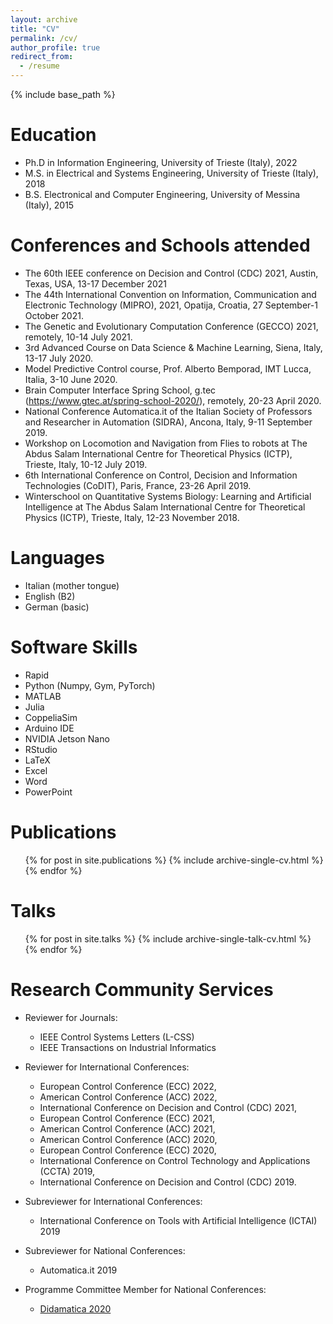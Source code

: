 ```yaml
---
layout: archive
title: "CV"
permalink: /cv/
author_profile: true
redirect_from:
  - /resume
---
```


{% include base_path %}

Education
======
* Ph.D in Information Engineering, University of Trieste (Italy), 2022
* M.S. in Electrical and Systems Engineering, University of Trieste (Italy), 2018
* B.S. Electronical and Computer Engineering, University of Messina (Italy), 2015

Conferences and Schools attended
======
* The 60th IEEE conference on Decision and Control (CDC) 2021, Austin, Texas, USA, 13-17 December 2021
* The 44th International Convention on Information, Communication and Electronic Technology (MIPRO), 2021, Opatija, Croatia, 27 September-1 October 2021.
* The Genetic and Evolutionary Computation Conference (GECCO) 2021, remotely, 10-14 July 2021.
* 3rd Advanced Course on Data Science & Machine Learning, Siena, Italy, 13-17 July 2020.
* Model Predictive Control course, Prof. Alberto Bemporad, IMT Lucca, Italia, 3-10 June 2020.
* Brain Computer Interface Spring School, g.tec (https://www.gtec.at/spring-school-2020/), remotely, 20-23 April 2020.
* National Conference Automatica.it of the Italian Society of Professors and Researcher in Automation (SIDRA), Ancona, Italy, 9-11 September 2019.
* Workshop on Locomotion and Navigation from Flies to robots at The Abdus Salam International Centre for Theoretical Physics (ICTP), Trieste, Italy, 10-12 July 2019.
* 6th International Conference on Control, Decision and Information Technologies (CoDIT), Paris, France, 23-26 April 2019.
* Winterschool on Quantitative Systems Biology: Learning and Artificial Intelligence at The Abdus Salam International Centre for Theoretical Physics (ICTP), Trieste, Italy, 12-23 November 2018.

Languages
======
* Italian (mother tongue)
* English (B2)
* German (basic)

Software Skills
======
* Rapid
* Python (Numpy, Gym, PyTorch)
* MATLAB
* Julia
* CoppeliaSim
* Arduino IDE
* NVIDIA Jetson Nano
* RStudio
* LaTeX
* Excel
* Word
* PowerPoint

Publications
======
  <ul>{% for post in site.publications %}
    {% include archive-single-cv.html %}
  {% endfor %}</ul>
  
Talks
======
  <ul>{% for post in site.talks %}
    {% include archive-single-talk-cv.html %}
  {% endfor %}</ul>
  
Research Community Services 
======
* Reviewer for Journals:
  * IEEE Control Systems Letters (L-CSS)
  * IEEE Transactions on Industrial Informatics
 
* Reviewer for International Conferences:
  * European Control Conference (ECC) 2022,
  * American Control Conference (ACC) 2022,
  * International Conference on Decision and Control (CDC) 2021,
  * European Control Conference (ECC) 2021,
  * American Control Conference (ACC) 2021,
  * American Control Conference (ACC) 2020,
  * European Control Conference (ECC) 2020,
  * International Conference on Control Technology and Applications (CCTA) 2019,
  * International Conference on Decision and Control (CDC) 2019.

* Subreviewer for International Conferences:
  * International Conference on Tools with Artificial Intelligence (ICTAI) 2019
   
* Subreviewer for National Conferences:
  * Automatica.it 2019

* Programme Committee Member for National Conferences:
  * [Didamatica 2020](https://www.aicanet.it/documents/10776/2999927/Comitati+Didamatica+2020/a98f757e-0ce3-46b2-95d6-7ff2276bc455) 
